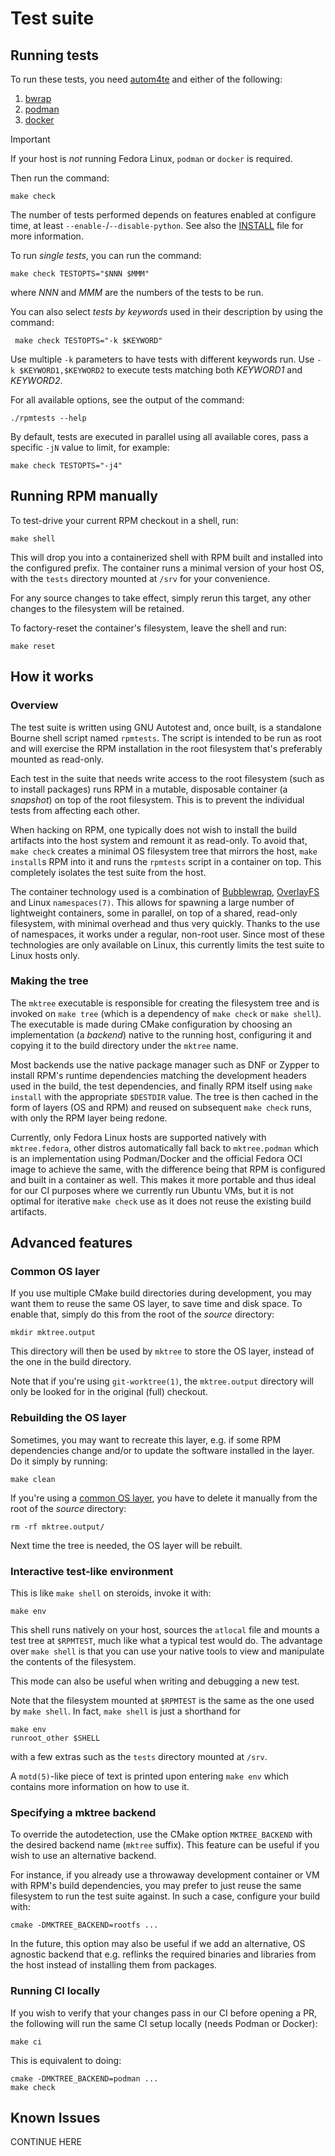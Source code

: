 # Test suite

## Running tests

To run these tests, you need [autom4te](https://www.gnu.org/software/autoconf/)
and either of the following:

1. [bwrap](https://github.com/containers/bubblewrap/)
1. [podman](https://github.com/containers/podman/)
1. [docker](https://github.com/docker/)

> [!IMPORTANT]
> If your host is *not* running Fedora Linux, `podman` or `docker` is required.

Then run the command:

    make check

The number of tests performed depends on features enabled at configure time, at
least `--enable-`/`--disable-python`.  See also the [INSTALL](../INSTALL) file
for more information.

To run *single tests*, you can run the command:

    make check TESTOPTS="$NNN $MMM"

where _NNN_ and _MMM_ are the numbers of the tests to be run.

You can also select *tests by keywords* used in their description by using the
command:

     make check TESTOPTS="-k $KEYWORD"

Use multiple `-k` parameters to have tests with different keywords run.  Use
`-k $KEYWORD1,$KEYWORD2` to execute tests matching both _KEYWORD1_ and
_KEYWORD2_.

For all available options, see the output of the command:

	./rpmtests --help

By default, tests are executed in parallel using all available cores, pass a
specific `-jN` value to limit, for example:

    make check TESTOPTS="-j4"

## Running RPM manually

To test-drive your current RPM checkout in a shell, run:

    make shell

This will drop you into a containerized shell with RPM built and installed into
the configured prefix.  The container runs a minimal version of your host OS,
with the `tests` directory mounted at `/srv` for your convenience.

For any source changes to take effect, simply rerun this target, any other
changes to the filesystem will be retained.

To factory-reset the container's filesystem, leave the shell and run:

    make reset

## How it works

### Overview

The test suite is written using GNU Autotest and, once built, is a standalone
Bourne shell script named `rpmtests`.  The script is intended to be run as root
and will exercise the RPM installation in the root filesystem that's preferably
mounted as read-only.

Each test in the suite that needs write access to the root filesystem (such as
to install packages) runs RPM in a mutable, disposable container (a *snapshot*)
on top of the root filesystem.  This is to prevent the individual tests from
affecting each other.

When hacking on RPM, one typically does not wish to install the build artifacts
into the host system and remount it as read-only.  To avoid that, `make check`
creates a minimal OS filesystem tree that mirrors the host, `make install`s RPM
into it and runs the `rpmtests` script in a container on top.  This completely
isolates the test suite from the host.

The container technology used is a combination of
[Bubblewrap](https://github.com/containers/bubblewrap/),
[OverlayFS](https://docs.kernel.org/filesystems/overlayfs.html) and Linux
`namespaces(7)`.  This allows for spawning a large number of lightweight
containers, some in parallel, on top of a shared, read-only filesystem, with
minimal overhead and thus very quickly.  Thanks to the use of namespaces, it
works under a regular, non-root user.  Since most of these technologies are
only available on Linux, this currently limits the test suite to Linux hosts
only.

### Making the tree

The `mktree` executable is responsible for creating the filesystem tree and is
invoked on `make tree` (which is a dependency of `make check` or `make shell`).
The executable is made during CMake configuration by choosing an implementation
(a *backend*) native to the running host, configuring it and copying it to the
build directory under the `mktree` name.

Most backends use the native package manager such as DNF or Zypper to install
RPM's runtime dependencies matching the development headers used in the build,
the test dependencies, and finally RPM itself using `make install` with the
appropriate `$DESTDIR` value.  The tree is then cached in the form of layers
(OS and RPM) and reused on subsequent `make check` runs, with only the RPM
layer being redone.

Currently, only Fedora Linux hosts are supported natively with `mktree.fedora`,
other distros automatically fall back to `mktree.podman` which is an
implementation using Podman/Docker and the official Fedora OCI image to achieve
the same, with the difference being that RPM is configured and built in a
container as well.  This makes it more portable and thus ideal for our CI
purposes where we currently run Ubuntu VMs, but it is not optimal for iterative
`make check` use as it does not reuse the existing build artifacts.

## Advanced features

### Common OS layer

If you use multiple CMake build directories during development, you may want
them to reuse the same OS layer, to save time and disk space.  To enable that,
simply do this from the root of the *source* directory:

    mkdir mktree.output

This directory will then be used by `mktree` to store the OS layer, instead of
the one in the build directory.

Note that if you're using `git-worktree(1)`, the `mktree.output` directory will
only be looked for in the original (full) checkout.

### Rebuilding the OS layer

Sometimes, you may want to recreate this layer, e.g. if some RPM dependencies
change and/or to update the software installed in the layer.  Do it simply by
running:

    make clean

If you're using a [common OS layer](#common-os-layer), you have to delete it
manually from the root of the *source* directory:

    rm -rf mktree.output/

Next time the tree is needed, the OS layer will be rebuilt.

### Interactive test-like environment

This is like `make shell` on steroids, invoke it with:

    make env

This shell runs natively on your host, sources the `atlocal` file and mounts a
test tree at `$RPMTEST`, much like what a typical test would do.  The advantage
over `make shell` is that you can use your native tools to view and manipulate
the contents of the filesystem.

This mode can also be useful when writing and debugging a new test.

Note that the filesystem mounted at `$RPMTEST` is the same as the one used by
`make shell`.  In fact, `make shell` is just a shorthand for

    make env
    runroot_other $SHELL

with a few extras such as the `tests` directory mounted at `/srv`.

A `motd(5)`-like piece of text is printed upon entering `make env` which
contains more information on how to use it.

### Specifying a mktree backend

To override the autodetection, use the CMake option `MKTREE_BACKEND` with the
desired backend name (`mktree` suffix).  This feature can be useful if you wish
to use an alternative backend.

For instance, if you already use a throwaway development container or VM with
RPM's build dependencies, you may prefer to just reuse the same filesystem to
run the test suite against.  In such a case, configure your build with:

    cmake -DMKTREE_BACKEND=rootfs ...

In the future, this option may also be useful if we add an alternative, OS
agnostic backend that e.g. reflinks the required binaries and libraries from
the host instead of installing them from packages.

### Running CI locally

If you wish to verify that your changes pass in our CI before opening a PR, the
following will run the same CI setup locally (needs Podman or Docker):

    make ci

This is equivalent to doing:

    cmake -DMKTREE_BACKEND=podman ...
    make check

## Known Issues

CONTINUE HERE

